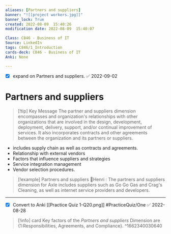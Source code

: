 ```yaml
---
aliases: [Partners and suppliers]
banner: "![[project workers.jpg]]"
banner_lock: True
created: 2022-08-09  15:40:26
modification date: 2022-08-09  15:40:07

Class: C846 - Business of IT
Source: LinkedIn
tags: C846/1_Introduction
cards-deck: C846 - Business of IT
Anki: None

---
```

- [x] expand on Partners and suppliers. ✅ 2022-09-02
# Partners and suppliers
>[!tip] Key Message
>The partner and suppliers dimension encompasses and organization's relationships with other organizations that are involved in the design, development, deployment, delivery, support, and/or continual improvement of services. It also incorporates contracts and other agreements between the organization and its partners or suppliers.

- includes supply chain as well as contracts and agreements.
- Relationship with external vendors
- Factors that influence suppliers and strategies
- Service integration management
- Vendor selection procedures.
>[!example] Partners and suppliers
>👨Henri : The partners and suppliers dimension for Axle includes suppliers such as Go Go Gas and Crag's Cleaning, as well as internet service providers and developers.

---
- [x] Convert to Anki [[Practice Quiz 1-Q20.png]] #PracticeQuiz/One ✅ 2022-08-28
>[!info] card
>Key factors of the _Partners and suppliers_ Dimension are {1:Responsibilities, Agreements, and Compliance}.
^1662340030640